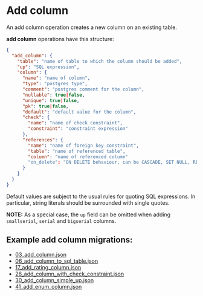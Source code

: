 # Add column

An add column operation creates a new column on an existing table.

**add column** operations have this structure:

```json
{
  "add_column": {
    "table": "name of table to which the column should be added",
    "up": "SQL expression",
    "column": {
      "name": "name of column",
      "type": "postgres type",
      "comment": "postgres comment for the column",
      "nullable": true|false,
      "unique": true|false,
      "pk": true|false,
      "default": "default value for the column",
      "check": {
        "name": "name of check constraint",
        "constraint": "constraint expression"
      },
      "references": {
        "name": "name of foreign key constraint",
        "table": "name of referenced table",
        "column": "name of referenced column"
        "on_delete": "ON DELETE behaviour, can be CASCADE, SET NULL, RESTRICT, or NO ACTION. Default is NO ACTION",
      }
    }
  }
}
```

Default values are subject to the usual rules for quoting SQL expressions. In particular, string literals should be surrounded with single quotes.

**NOTE:** As a special case, the `up` field can be omitted when adding `smallserial`, `serial` and `bigserial` columns.

## Example **add column** migrations:

- [03_add_column.json](../../examples/03_add_column.json)
- [06_add_column_to_sql_table.json](../../examples/06_add_column_to_sql_table.json)
- [17_add_rating_column.json](../../examples/17_add_rating_column.json)
- [26_add_column_with_check_constraint.json](../../examples/26_add_column_with_check_constraint.json)
- [30_add_column_simple_up.json](../../examples/30_add_column_simple_up.json)
- [41_add_enum_column.json](../../examples/41_add_enum_column.json)
